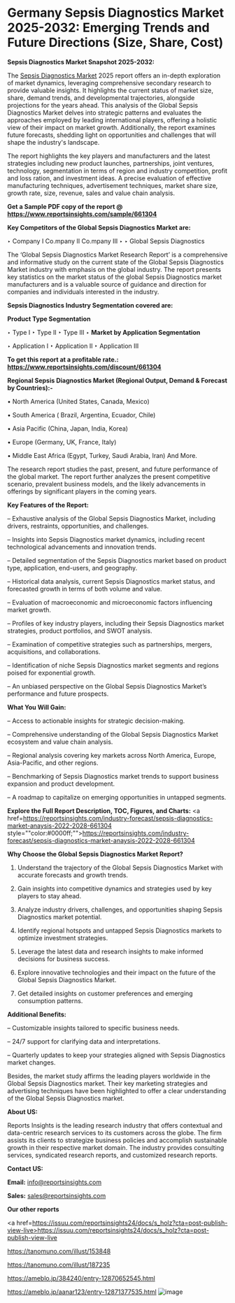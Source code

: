 # Germany Sepsis Diagnostics Market 2025-2032: Emerging Trends and Future Directions (Size, Share, Cost)

<strong>Sepsis Diagnostics Market Snapshot 2025-2032:</strong>

The <a href=https://www.reportsinsights.com/sample/661304>Sepsis Diagnostics Market</a> 2025 report offers an in-depth exploration of market dynamics, leveraging comprehensive secondary research to provide valuable insights. It highlights the current status of market size, share, demand trends, and developmental trajectories, alongside projections for the years ahead. This analysis of the Global Sepsis Diagnostics Market delves into strategic patterns and evaluates the approaches employed by leading international players, offering a holistic view of their impact on market growth. Additionally, the report examines future forecasts, shedding light on opportunities and challenges that will shape the industry's landscape.

The report highlights the key players and manufacturers and the latest strategies including new product launches, partnerships, joint ventures, technology, segmentation in terms of region and industry competition, profit and loss ration, and investment ideas. A precise evaluation of effective manufacturing techniques, advertisement techniques, market share size, growth rate, size, revenue, sales and value chain analysis.

<strong>Get a Sample PDF copy of the report @ <a href=https://www.reportsinsights.com/sample/661304 style=color:#0000ff;>https://www.reportsinsights.com/sample/661304</a></strong>

<strong>Key Competitors of the Global Sepsis Diagnostics Market are:</strong>

‣ Company I Co.mpany II Co.mpany III
‣ 
‣ Global Sepsis Diagnostics

The ‘Global Sepsis Diagnostics Market Research Report’ is a comprehensive and informative study on the current state of the Global Sepsis Diagnostics Market industry with emphasis on the global industry. The report presents key statistics on the market status of the global Sepsis Diagnostics market manufacturers and is a valuable source of guidance and direction for companies and individuals interested in the industry.

<strong>Sepsis Diagnostics Industry Segmentation covered are:</strong>

<strong>Product Type Segmentation</strong>

‣ Type I
‣ Type II
‣ Type III
‣ 
<strong>Market by Application Segmentation</strong>

‣ Application I
‣ Application II 
‣ Application III

<strong>To get this report at a profitable rate.: <a href=https://www.reportsinsights.com/discount/661304 style=color:#0000ff;>https://www.reportsinsights.com/discount/661304</a></strong>

<strong>Regional Sepsis Diagnostics Market (Regional Output, Demand &amp; Forecast by Countries):-</strong>

• North America (United States, Canada, Mexico)

• South America ( Brazil, Argentina, Ecuador, Chile)

• Asia Pacific (China, Japan, India, Korea)

• Europe (Germany, UK, France, Italy)

• Middle East Africa (Egypt, Turkey, Saudi Arabia, Iran) And More.

The research report studies the past, present, and future performance of the global market. The report further analyzes the present competitive scenario, prevalent business models, and the likely advancements in offerings by significant players in the coming years.

<strong>Key Features of the Report:</strong>

– Exhaustive analysis of the Global Sepsis Diagnostics Market, including drivers, restraints, opportunities, and challenges.

– Insights into Sepsis Diagnostics market dynamics, including recent technological advancements and innovation trends.

– Detailed segmentation of the Sepsis Diagnostics market based on product type, application, end-users, and geography.

– Historical data analysis, current Sepsis Diagnostics market status, and forecasted growth in terms of both volume and value.

– Evaluation of macroeconomic and microeconomic factors influencing market growth.

– Profiles of key industry players, including their Sepsis Diagnostics market strategies, product portfolios, and SWOT analysis.

– Examination of competitive strategies such as partnerships, mergers, acquisitions, and collaborations.

– Identification of niche Sepsis Diagnostics market segments and regions poised for exponential growth.

– An unbiased perspective on the Global Sepsis Diagnostics Market’s performance and future prospects.

<strong>What You Will Gain:</strong>

– Access to actionable insights for strategic decision-making.

– Comprehensive understanding of the Global Sepsis Diagnostics Market ecosystem and value chain analysis.

– Regional analysis covering key markets across North America, Europe, Asia-Pacific, and other regions.

– Benchmarking of Sepsis Diagnostics market trends to support business expansion and product development.

– A roadmap to capitalize on emerging opportunities in untapped segments.

<strong>Explore the Full Report Description, TOC, Figures, and Charts:</strong>
<a href=https://reportsinsights.com/industry-forecast/sepsis-diagnostics-market-anaysis-2022-2028-661304 style=""color:#0000ff;"">https://reportsinsights.com/industry-forecast/sepsis-diagnostics-market-anaysis-2022-2028-661304</a>

<strong>Why Choose the Global Sepsis Diagnostics Market Report?</strong>

1. Understand the trajectory of the Global Sepsis Diagnostics Market with accurate forecasts and growth trends.

2. Gain insights into competitive dynamics and strategies used by key players to stay ahead.

3. Analyze industry drivers, challenges, and opportunities shaping Sepsis Diagnostics market potential.

4. Identify regional hotspots and untapped Sepsis Diagnostics markets to optimize investment strategies.

5. Leverage the latest data and research insights to make informed decisions for business success.

6. Explore innovative technologies and their impact on the future of the Global Sepsis Diagnostics Market.

7. Get detailed insights on customer preferences and emerging consumption patterns.

<strong>Additional Benefits:</strong>

– Customizable insights tailored to specific business needs.

– 24/7 support for clarifying data and interpretations.

– Quarterly updates to keep your strategies aligned with Sepsis Diagnostics market changes.

Besides, the market study affirms the leading players worldwide in the Global Sepsis Diagnostics market. Their key marketing strategies and advertising techniques have been highlighted to offer a clear understanding of the Global Sepsis Diagnostics market.

<strong><strong>About US</strong>:</strong>

Reports Insights is the leading research industry that offers contextual and data-centric research services to its customers across the globe. The firm assists its clients to strategize business policies and accomplish sustainable growth in their respective market domain. The industry provides consulting services, syndicated research reports, and customized research reports.

<strong>Contact US:</strong>

<p class=><b>Email:</b> <a href=mailto:info@reportsinsights.com>info@reportsinsights.com</a></p>
<p class=><b>Sales:</b> <a href=mailto:sales@reportsinsights.com>sales@reportsinsights.com</a></p>

<strong>Our other reports</strong>

<a href=https://issuu.com/reportsinsights24/docs/s_holz?cta=post-publish-view-live>https://issuu.com/reportsinsights24/docs/s_holz?cta=post-publish-view-live</a>

<a href=https://tanomuno.com/illust/153848>https://tanomuno.com/illust/153848</a>

<a href=https://tanomuno.com/illust/187235>https://tanomuno.com/illust/187235</a>

<a href=https://ameblo.jp/384240/entry-12870652545.html>https://ameblo.jp/384240/entry-12870652545.html</a>

<a href=https://ameblo.jp/aanar123/entry-12871377535.html>https://ameblo.jp/aanar123/entry-12871377535.html</a>
![image](https://github.com/user-attachments/assets/778528bc-6e49-4c91-8d20-fdfd88f4d0f2)
